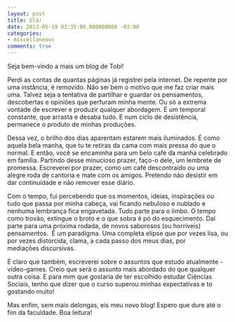 ```yaml
---
layout: post
title: Olá!
date: 2013-05-19 03:35:09.000000000 -03:00
categories:
- miscellaneous
comments: true
---
```

Seja bem-vindo a mais um blog de Tobi!

Perdi as contas de quantas páginas já registrei pela internet. De repente por uma instância, é removido. Não sei bem o motivo que me faz criar mais uma. Talvez seja a tentativa de partilhar e guardar os pensamentos, descobertas e opiniões que perfuram minha mente. Ou só a extrema vontade de escrever e produzir qualquer abordagem. É um temporal constante, que arrasta e desaba tudo. E num ciclo de desistência, permanece o produto de minhas produções.

Dessa vez, o brilho dos dias aparentam estarem mais iluminados. É como aquela bela manha, que tu te retiras da cama com mais pressa do que o normal. E então, você se encaminha para um belo café da manha celebrado em família. Partindo desse minucioso prazer, faço-o dele, um lembrete de promessa. Escreverei por prazer, como um café descontraído ou uma alegre roda de cantoria e mate com os amigos. Pretendo não desistir em dar continuidade e não remover esse diário.

Com o tempo, fui percebendo que os momentos, ideias, inspirações ou tudo que passa por minha cabeça, vai ficando nebuloso e nublado e nenhuma lembrança fica engavetada. Tudo parte para o limbo. O tempo como trovão, extingue o broto e o que sobra é pó do esquecimento. Daí parte para uma próxima rodada, de novos saborosos (ou horríveis) pensamentos.  É um paradigma. Uma completa elipse que por vezes lisa, ou por vezes distorcida, clama, a cada passo dos meus dias, por mediações discursivas.

É claro que também, escreverei sobre o assuntos que estudo atualmente - vídeo-games. Creio que será o assunto mais abordado do que qualquer outra coisa. E para mim que gostaria de ter escolhido estudar Ciências Sociais, tenho que dizer que o curso superou minhas expectativas e to gostando muito!

Mas enfim, sem mais delongas, eis meu novo blog! Espero que dure até o fim da faculdade. Boa leitura!
